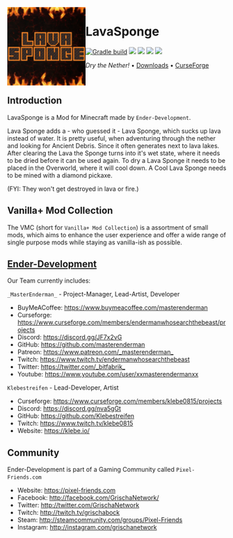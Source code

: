 <img src="src/main/resources/assets/lavasponge/icon.png" align="left" width="180px"/>

# LavaSponge

[![Gradle build](https://github.com/Ender-Development/LavaSponge-Fabric/workflows/Gradle%20build/badge.svg)](https://github.com/Ender-Development/LavaSponge-Fabric/actions) [![](https://img.shields.io/github/license/Ender-Development/LavaSponge-Fabric.svg)](LICENSE) [![](https://img.shields.io/github/release/Ender-Development/LavaSponge-Fabric.svg)](https://github.com/Ender-Development/LavaSponge-Fabric/releases) ![](http://cf.way2muchnoise.eu/versions/minecraft_lavasponge-fabric_all.svg) [![](http://cf.way2muchnoise.eu/lavasponge-fabric.svg)](https://minecraft.curseforge.com/projects/lavasponge-fabric)

*Dry the Nether!* • [Downloads](https://github.com/Ender-Development/LavaSponge-Fabric/releases) • [CurseForge](https://www.curseforge.com/minecraft/mc-mods/lavasponge-fabric)

<p>&nbsp;</p>

## Introduction

LavaSponge is a Mod for Minecraft made by `Ender-Development`.

Lava Sponge adds a - who guessed it - Lava Sponge, which sucks up lava instead of water. It is pretty useful, when adventuring through the nether and looking for Ancient Debris. Since it often generates next to lava lakes. After clearing the Lava the Sponge turns into it's wet state, where it needs to be dried before it can be used again.
To dry a Lava Sponge it needs to be placed in the Overworld, where it will cool down. A Cool Lava Sponge needs to be mined with a diamond pickaxe.

(FYI: They won't get destroyed in lava or fire.)

## Vanilla+ Mod Collection

The VMC (short for `Vanilla+ Mod Collection`) is a assortment of small mods, which aims to enhance the user experience and offer a wide range of single purpose mods while staying as vanilla-ish as possible.

## [Ender-Development](https://github.com/Ender-Development)

Our Team currently includes:

`_MasterEnderman_` - Project-Manager, Lead-Artist, Developer

- BuyMeACoffee: <https://www.buymeacoffee.com/masterenderman>
- Curseforge: <https://www.curseforge.com/members/endermanwhosearchthebeast/projects>
- Discord: <https://discord.gg/JF7x2vG>
- GitHub: <https://github.com/masterenderman>
- Patreon: <https://www.patreon.com/_masterenderman_>
- Twitch: <https://www.twitch.tv/endermanwhosearchthebeast>
- Twitter: <https://twitter.com/_bitfabrik_>
- Youtube: <https://www.youtube.com/user/xxmasterendermanxx>

`Klebestreifen` - Lead-Developer, Artist

- Curseforge: <https://www.curseforge.com/members/klebe0815/projects>
- Discord: <https://discord.gg/nva5gGt>
- GitHub: <https://github.com/Klebestreifen>
- Twitch: <https://www.twitch.tv/klebe0815>
- Website: <https://klebe.io/>

## Community

Ender-Development is part of a Gaming Community called `Pixel-Friends.com`

- Website: <https://pixel-friends.com>
- Facebook: <http://facebook.com/GrischaNetwork/>
- Twitter: <http://twitter.com/GrischaNetwork>
- Twitch: <http://twitch.tv/grischabock>
- Steam: <http://steamcommunity.com/groups/Pixel-Friends>
- Instagram: <http://instagram.com/grischanetwork>

